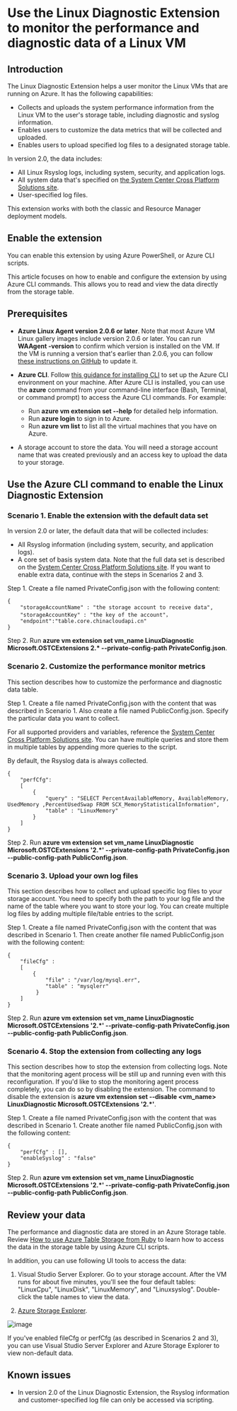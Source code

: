
<properties
		pageTitle="Monitoring a Linux VM with a VM extension | Azure"
		description="Learn how to use the Linux Diagnostic Extension to monitor the performance and diagnostic data of a Linux VM in Azure."
		services="virtual-machines-linux"
		documentationCenter=""
  		authors="NingKuang"
		manager="timlt"
		editor=""
  		tags="azure-service-management"/>

<tags
	ms.service="virtual-machines-linux"
	ms.date="12/15/2015"
	wacn.date=""/>


# Use the Linux Diagnostic Extension to monitor the performance and diagnostic data of a Linux VM

## Introduction

The Linux Diagnostic Extension helps a user monitor the Linux VMs that are running on Azure. It has the following capabilities:

- Collects and uploads the system performance information from the Linux VM to the user's storage table, including diagnostic and syslog information.
- Enables users to customize the data metrics that will be collected and uploaded.
- Enables users to upload specified log files to a designated storage table.

In version 2.0, the data includes:

- All Linux Rsyslog logs, including system, security, and application logs.
- All system data that's specified on [the System Center Cross Platform Solutions site](https://scx.codeplex.com/wikipage?title=xplatproviders).
- User-specified log files.

This extension works with both the classic and Resource Manager deployment models.


## Enable the extension
You can enable this extension by using Azure PowerShell, or Azure CLI scripts.

This article focuses on how to enable and configure the extension by using Azure CLI commands. This allows you to read and view the data directly from the storage table.

## Prerequisites
- **Azure Linux Agent version 2.0.6 or later**.
Note that most Azure VM Linux gallery images include version 2.0.6 or later. You can run **WAAgent -version** to confirm which version is installed on the VM. If the VM is running a version that's earlier than 2.0.6, you can follow [these instructions on GitHub](https://github.com/Azure/WALinuxAgent "instructions") to update it.

- **Azure CLI**. Follow [this guidance for installing CLI](/documentation/articles/xplat-cli-install/) to set up the Azure CLI environment on your machine. After Azure CLI is installed, you can use the **azure** command from your command-line interface (Bash, Terminal, or command prompt) to access the Azure CLI commands. For example:
	- Run **azure vm extension set --help** for detailed help information.
	- Run **azure login** to sign in to Azure.
	- Run **azure vm list** to list all the virtual machines that you have on Azure.
- A storage account to store the data. You will need a storage account name that was created previously and an access key to upload the data to your storage.


## Use the Azure CLI command to enable the Linux Diagnostic Extension

### Scenario 1. Enable the extension with the default data set
In version 2.0 or later, the default data that will be collected includes:

- All Rsyslog information (including system, security, and application logs).  
- A core set of basis system data. Note that the full data set is described on the [System Center Cross Platform Solutions site](https://scx.codeplex.com/wikipage?title=xplatproviders).
If you want to enable extra data, continue with the steps in Scenarios 2 and 3.

Step 1. Create a file named PrivateConfig.json with the following content:

    {
        "storageAccountName" : "the storage account to receive data",
        "storageAccountKey" : "the key of the account"，
    	"endpoint":"table.core.chinacloudapi.cn"
    }

Step 2. Run **azure vm extension set vm_name LinuxDiagnostic Microsoft.OSTCExtensions 2.\* --private-config-path PrivateConfig.json**.


###   Scenario 2. Customize the performance monitor metrics  
This section describes how to customize the performance and diagnostic data table.

Step 1. Create a file named PrivateConfig.json with the content that was described in Scenario 1. Also create a file named PublicConfig.json. Specify the particular data you want to collect.

For all supported providers and variables, reference the [System Center Cross Platform Solutions site](https://scx.codeplex.com/wikipage?title=xplatproviders). You can have multiple queries and store them in multiple tables by appending more queries to the script.

By default, the Rsyslog data is always collected.

    {
      	"perfCfg":
      	[
      	    {
      	        "query" : "SELECT PercentAvailableMemory, AvailableMemory, UsedMemory ,PercentUsedSwap FROM SCX_MemoryStatisticalInformation",
      	        "table" : "LinuxMemory"
      	    }
      	]
    }


Step 2. Run **azure vm extension set vm_name LinuxDiagnostic Microsoft.OSTCExtensions '2.\*'
--private-config-path PrivateConfig.json --public-config-path PublicConfig.json**.


###   Scenario 3. Upload your own log files
This section describes how to collect and upload specific log files to your storage account. You need to specify both the path to your log file and the name of the table where you want to store your log. You can create multiple log files by adding multiple file/table entries to the script.

Step 1. Create a file named PrivateConfig.json with the content that was described in Scenario 1. Then create another file named PublicConfig.json with the following content:

    {
        "fileCfg" :
        [
            {
                "file" : "/var/log/mysql.err",
                "table" : "mysqlerr"
             }
        ]
    }


Step 2. Run **azure vm extension set vm_name LinuxDiagnostic Microsoft.OSTCExtensions '2.\*'
--private-config-path PrivateConfig.json --public-config-path PublicConfig.json**.


###   Scenario 4. Stop the extension from collecting any logs
This section describes how to stop the extension from collecting logs. Note that the monitoring agent process will be still up and running even with this reconfiguration. If you'd like to stop the monitoring agent process completely, you can do so by disabling the extension. The command to disable the extension is **azure vm extension set --disable <vm_name> LinuxDiagnostic Microsoft.OSTCExtensions '2.\*'**.

Step 1. Create a file named PrivateConfig.json with the content that was described in Scenario 1. Create another file named PublicConfig.json with the following content:

    {
        "perfCfg" : [],
        "enableSyslog" : "false"
    }


Step 2. Run **azure vm extension set vm_name LinuxDiagnostic Microsoft.OSTCExtensions '2.\*'
--private-config-path PrivateConfig.json --public-config-path PublicConfig.json**.


## Review your data
The performance and diagnostic data are stored in an Azure Storage table. Review [How to use Azure Table Storage from Ruby](/documentation/articles/storage-ruby-how-to-use-table-storage/) to learn how to access the data in the storage table by using Azure CLI scripts.

In addition, you can use following UI tools to access the data:

1. Visual Studio Server Explorer. Go to your storage account. After the VM runs for about five minutes, you'll see the four default tables: "LinuxCpu", "LinuxDisk", "LinuxMemory", and "Linuxsyslog". Double-click the table names to view the data.

2. [Azure Storage Explorer](https://azurestorageexplorer.codeplex.com/ "Azure Storage Explorer").

![image](./media/virtual-machines-linux-classic-diagnostic-extension/no1.png)

If you've enabled fileCfg or perfCfg (as described in Scenarios 2 and 3), you can use Visual Studio Server Explorer and Azure Storage Explorer to view non-default data.

## Known issues
- In version 2.0 of the Linux Diagnostic Extension, the Rsyslog information and customer-specified log file can only be accessed via scripting.
